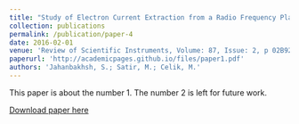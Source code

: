 ```yaml
---
title: "Study of Electron Current Extraction from a Radio Frequency Plasma Cathode Designed as a Neutralizer for Ion Source Applications"
collection: publications
permalink: /publication/paper-4
date: 2016-02-01
venue: 'Review of Scientific Instruments, Volume: 87, Issue: 2, p 02B922'
paperurl: 'http://academicpages.github.io/files/paper1.pdf'
authors: 'Jahanbakhsh, S.; Satir, M.; Celik, M.'
---
```

This paper is about the number 1. The number 2 is left for future work.

[Download paper here](http://academicpages.github.io/files/paper1.pdf)
